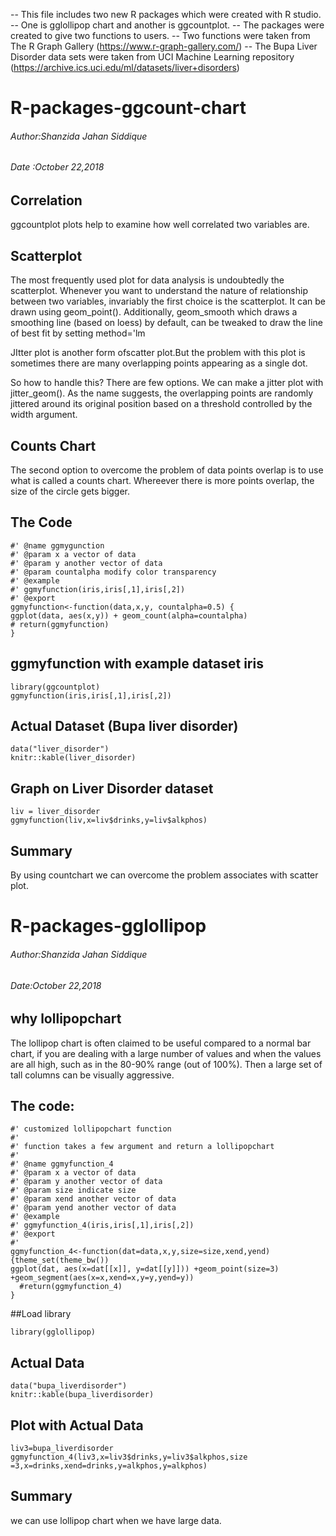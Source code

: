 -- This file includes two new R packages which were created with R studio.
-- One is gglollipop chart and another is ggcountplot. 
-- The packages were created to give two functions to users. 
-- Two functions were taken from The R Graph Gallery (https://www.r-graph-gallery.com/)
-- The Bupa Liver Disorder data sets were taken from UCI Machine Learning repository (https://archive.ics.uci.edu/ml/datasets/liver+disorders)

# R-packages-ggcount-chart
###### Author:Shanzida Jahan Siddique 
###### Date :October 22,2018



## Correlation

ggcountplot plots help to examine how well correlated two variables are.

## Scatterplot

The most frequently used plot for data analysis is undoubtedly the scatterplot. Whenever you want to understand the nature of relationship between two variables, invariably the first choice is the scatterplot.
It can be drawn using geom_point(). Additionally, geom_smooth which draws a smoothing line (based on loess) by default, can be tweaked to draw the line of best fit by setting method='lm

JItter plot is another form ofscatter plot.But the problem with this plot is sometimes there are many overlapping points appearing as a single dot.

So how to handle this? There are few options. We can make a jitter plot with jitter_geom(). As the name suggests, the overlapping points are randomly jittered around its original position based on a threshold controlled by the width argument.

## Counts Chart

The second option to overcome the problem of data points overlap is to use what is called a counts chart. Whereever there is more points overlap, the size of the circle gets bigger.

## The Code

```
#' @name ggmygunction
#' @param x a vector of data
#' @param y another vector of data
#' @param countalpha modify color transparency
#' @example
#' ggmyfunction(iris,iris[,1],iris[,2])
#' @export
ggmyfunction<-function(data,x,y, countalpha=0.5) {
ggplot(data, aes(x,y)) + geom_count(alpha=countalpha)
# return(ggmyfunction)
}
```
## ggmyfunction  with example dataset iris

```{r message=FALSE,warning=FALSE}
library(ggcountplot)
ggmyfunction(iris,iris[,1],iris[,2])
```

## Actual Dataset (Bupa liver disorder)

```{r}
data("liver_disorder")
knitr::kable(liver_disorder)
```

## Graph on Liver Disorder dataset

```{r}
liv = liver_disorder
ggmyfunction(liv,x=liv$drinks,y=liv$alkphos)
```

## Summary

By using countchart we can overcome the problem associates with scatter plot.



# R-packages-gglollipop
###### Author:Shanzida Jahan Siddique 
###### Date:October 22,2018


## why lollipopchart
The lollipop chart is often claimed to be useful compared to a normal bar chart, if you are dealing with a large number of values and when the values are all high, such as in the 80-90% range (out of 100%). Then a large set of tall columns can be visually aggressive.

## The code:
```
#' customized lollipopchart function
#'
#' function takes a few argument and return a lollipopchart
#'
#' @name ggmyfunction_4
#' @param x a vector of data
#' @param y another vector of data
#' @param size indicate size
#' @param xend another vector of data
#' @param yend another vector of data
#' @example
#' ggmyfunction_4(iris,iris[,1],iris[,2])
#' @export
#'
ggmyfunction_4<-function(dat=data,x,y,size=size,xend,yend){theme_set(theme_bw())
ggplot(dat, aes(x=dat[[x]], y=dat[[y]])) +geom_point(size=3) +geom_segment(aes(x=x,xend=x,y=y,yend=y))
  #return(ggmyfunction_4)
}

```
##Load library
```{r message=FALSE,Warning=FALSE}
library(gglollipop)
```

## Actual Data
```{r}
data("bupa_liverdisorder")
knitr::kable(bupa_liverdisorder)
```


## Plot with Actual Data

```{r}
liv3=bupa_liverdisorder
ggmyfunction_4(liv3,x=liv3$drinks,y=liv3$alkphos,size =3,x=drinks,xend=drinks,y=alkphos,y=alkphos)
```

## Summary
we can use lollipop chart when we have large data.


